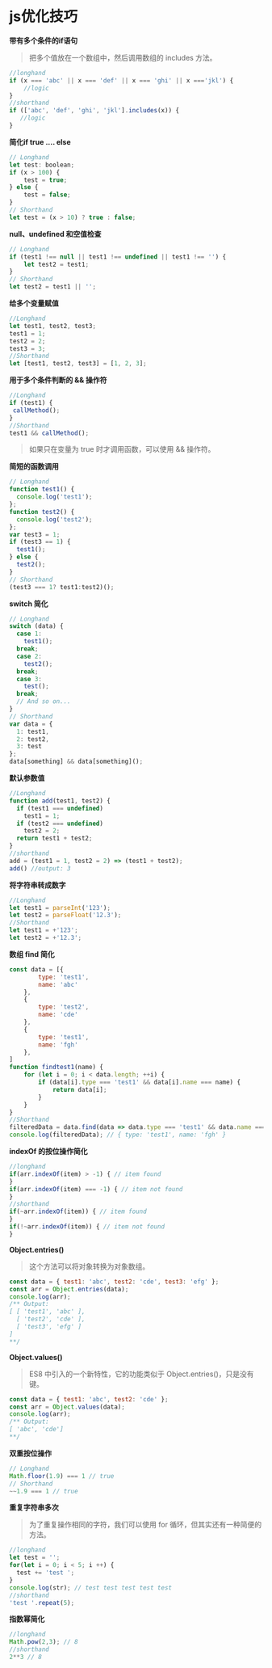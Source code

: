 # js优化技巧

**带有多个条件的if语句**

> 把多个值放在一个数组中，然后调用数组的 includes 方法。

``` js
//longhand
if (x === 'abc' || x === 'def' || x === 'ghi' || x ==='jkl') {
    //logic
}
//shorthand
if (['abc', 'def', 'ghi', 'jkl'].includes(x)) {
   //logic
}
```

**简化if true .... else**

``` js
// Longhand
let test: boolean;
if (x > 100) {
    test = true;
} else {
    test = false;
}
// Shorthand
let test = (x > 10) ? true : false;
```

**null、undefined 和空值检查**

``` js
// Longhand
if (test1 !== null || test1 !== undefined || test1 !== '') {
    let test2 = test1;
}
// Shorthand
let test2 = test1 || '';
```

**给多个变量赋值**
``` js
//Longhand 
let test1, test2, test3;
test1 = 1;
test2 = 2;
test3 = 3;
//Shorthand 
let [test1, test2, test3] = [1, 2, 3];
```

**用于多个条件判断的 && 操作符**

``` js
//Longhand 
if (test1) {
 callMethod(); 
} 
//Shorthand 
test1 && callMethod();
```
> 如果只在变量为 true 时才调用函数，可以使用 && 操作符。


**简短的函数调用**
``` js
// Longhand
function test1() {
  console.log('test1');
};
function test2() {
  console.log('test2');
};
var test3 = 1;
if (test3 == 1) {
  test1();
} else {
  test2();
}
// Shorthand
(test3 === 1? test1:test2)();
```

**switch 简化**

``` js
// Longhand
switch (data) {
  case 1:
    test1();
  break;
  case 2:
    test2();
  break;
  case 3:
    test();
  break;
  // And so on...
}
// Shorthand
var data = {
  1: test1,
  2: test2,
  3: test
};
data[something] && data[something]();
```

**默认参数值**

``` js
//Longhand
function add(test1, test2) {
  if (test1 === undefined)
    test1 = 1;
  if (test2 === undefined)
    test2 = 2;
  return test1 + test2;
}
//shorthand
add = (test1 = 1, test2 = 2) => (test1 + test2);
add() //output: 3
```


**将字符串转成数字**

``` js
//Longhand 
let test1 = parseInt('123'); 
let test2 = parseFloat('12.3'); 
//Shorthand 
let test1 = +'123'; 
let test2 = +'12.3';
```


**数组 find 简化**

``` js
const data = [{
        type: 'test1',
        name: 'abc'
    },
    {
        type: 'test2',
        name: 'cde'
    },
    {
        type: 'test1',
        name: 'fgh'
    },
]
function findtest1(name) {
    for (let i = 0; i < data.length; ++i) {
        if (data[i].type === 'test1' && data[i].name === name) {
            return data[i];
        }
    }
}
//Shorthand
filteredData = data.find(data => data.type === 'test1' && data.name === 'fgh');
console.log(filteredData); // { type: 'test1', name: 'fgh' }
```

 **indexOf 的按位操作简化**

``` js
//longhand
if(arr.indexOf(item) > -1) { // item found 
}
if(arr.indexOf(item) === -1) { // item not found
}
//shorthand
if(~arr.indexOf(item)) { // item found
}
if(!~arr.indexOf(item)) { // item not found
}

```

**Object.entries()**

> 这个方法可以将对象转换为对象数组。

``` js
const data = { test1: 'abc', test2: 'cde', test3: 'efg' };
const arr = Object.entries(data);
console.log(arr);
/** Output:
[ [ 'test1', 'abc' ],
  [ 'test2', 'cde' ],
  [ 'test3', 'efg' ]
]
**/

```


**Object.values()**

> ES8 中引入的一个新特性，它的功能类似于 Object.entries()，只是没有键。

``` js
const data = { test1: 'abc', test2: 'cde' };
const arr = Object.values(data);
console.log(arr);
/** Output:
[ 'abc', 'cde']
**/
```

**双重按位操作**

``` js
// Longhand
Math.floor(1.9) === 1 // true
// Shorthand
~~1.9 === 1 // true
```

**重复字符串多次**

> 为了重复操作相同的字符，我们可以使用 for 循环，但其实还有一种简便的方法。

``` js
//longhand 
let test = ''; 
for(let i = 0; i < 5; i ++) { 
  test += 'test '; 
} 
console.log(str); // test test test test test 
//shorthand 
'test '.repeat(5);
```

**指数幂简化**

``` js
//longhand
Math.pow(2,3); // 8
//shorthand
2**3 // 8
```





































